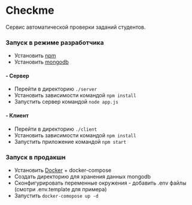 # Checkme
Сервис автоматической проверки заданий студентов.

### Запуск в режиме разработчика
- Установить [npm](https://nodejs.org/en/)
- Установить [mongodb](https://www.mongodb.com)
#### - Сервер
- Перейти в директорию `./server`
- Установить зависимости командой `npm install`
- Запустить сервер командой `node app.js`
#### - Клиент
- Перейти в директорию `./client`
- Установить зависимости командой `npm install`
- Запустить приложение командой `npm start`

### Запуск в продакшн
- Установить [Docker](https://www.docker.com) + docker-compose
- Создать директорию для хранения данных mongodb
- Сконфигурировать переменные окружения - добавить .env файлы (смотри .env.template для примера)
- Запустить `docker-comopose up -d`
